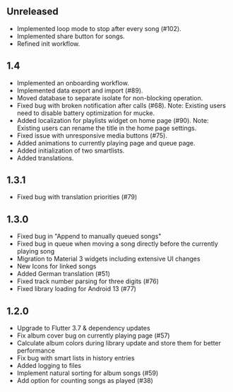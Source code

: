 ## Unreleased

- Implemented loop mode to stop after every song (#102).
- Implemented share button for songs.
- Refined init workflow.

## 1.4

- Implemented an onboarding workflow.
- Implemented data export and import (#89).
- Moved database to separate isolate for non-blocking operation.
- Fixed bug with broken notification after calls (#68). Note: Existing users need to disable battery optimization for mucke.
- Added localization for playlists widget on home page (#90). Note: Existing users can rename the title in the home page settings.
- Fixed issue with unresponsive media buttons (#75).
- Added animations to currently playing page and queue page.
- Added initialization of two smartlists.
- Added translations.

## 1.3.1

- Fixed bug with translation priorities (#79)

## 1.3.0

- Fixed bug in "Append to manually queued songs"
- Fixed bug in queue when moving a song directly before the currently playing song
- Migration to Material 3 widgets including extensive UI changes
- New Icons for linked songs
- Added German translation (#51)
- Fixed track number parsing for three digits (#76)
- Fixed library loading for Android 13 (#77)

## 1.2.0

- Upgrade to Flutter 3.7 & dependency updates
- Fix album cover bug on currently playing page (#57)
- Calculate album colors during library update and store them for better performance
- Fix bug with smart lists in history entries
- Added logging to files
- Implement natural sorting for album songs (#59)
- Add option for counting songs as played (#38)
